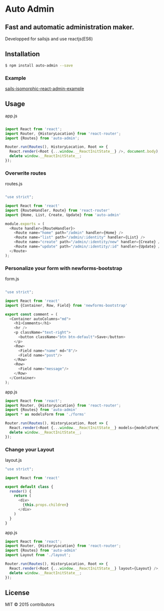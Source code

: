 # Auto Admin
## Fast and automatic administration maker.
Developped for sailsjs and use reactjs(ES6)

## Installation

```sh
$ npm install auto-admin --save
```
### Example

[sails-isomorphic-react-admin-example](https://github.com/wi2/sails-isomorphic-react-admin-example)


## Usage
app.js
```js

import React from 'react';
import Router, {HistoryLocation} from 'react-router';
import {Routes} from 'auto-admin';

Router.run(Routes(), HistoryLocation, Root => {
  React.render(<Root {...window.__ReactInitState__} />, document.body);
  delete window.__ReactInitState__;
});

```

### Overwrite routes
routes.js
```js

"use strict";

import React from 'react'
import {RouteHandler, Route} from 'react-router'
import {Home, List, Create, Update} from 'auto-admin'

module.exports = (
  <Route handler={RouteHandler}>
    <Route name="home" path="/admin" handler={Home} />
    <Route name="list" path="/admin/:identity" handler={List} />
    <Route name="create" path="/admin/:identity/new" handler={Create} />
    <Route name="update" path="/admin/:identity/:id" handler={Update} />
  </Route>
);

```

### Personalize your form with newforms-bootstrap
form.js
```js

"use strict";

import React from 'react'
import {Container, Row, Field} from 'newforms-bootstrap'

export const comment = (
  <Container autoColumns="md">
    <h1>Comments</h1>
    <hr />
    <p className="text-right">
      <button className="btn btn-default">Save</button>
    </p>
    <Row>
      <Field name="name" md="8"/>
      <Field name="post"/>
    </Row>
    <Row>
      <Field name="message"/>
    </Row>
  </Container>
);

```
app.js
```js
import React from 'react';
import Router, {HistoryLocation} from 'react-router';
import {Routes} from 'auto-admin'
import * as modelsForm from './forms'

Router.run(Routes(), HistoryLocation, Root => {
  React.render(<Root {...window.__ReactInitState__} models={modelsForm} />, document.body);
  delete window.__ReactInitState__;
});

```

### Change your Layout
layout.js
```js
"use strict";

import React from 'react'

export default class {
  render() {
    return (
      <div>
        {this.props.children}
      </div>
    )
  }
}

```

app.js
```js
import React from 'react';
import Router, {HistoryLocation} from 'react-router';
import {Routes} from 'auto-admin'
import Layout from './layout';

Router.run(Routes(), HistoryLocation, Root => {
  React.render(<Root {...window.__ReactInitState__} layout={Layout} />, document.body);
  delete window.__ReactInitState__;
});

```



## License

MIT &copy; 2015 contributors

